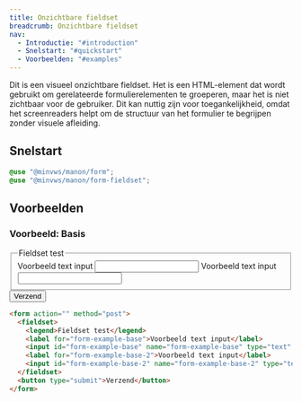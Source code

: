 ```yaml
---
title: Onzichtbare fieldset
breadcrumb: Onzichtbare fieldset
nav:
  - Introductie: "#introduction"
  - Snelstart: "#quickstart"
  - Voorbeelden: "#examples"
---
```


<p id="introduction">Dit is een visueel onzichtbare fieldset. Het is een HTML-element dat wordt
gebruikt om gerelateerde formulierelementen te groeperen, maar het is niet
zichtbaar voor de gebruiker. Dit kan nuttig zijn voor toegankelijkheid, omdat
het screenreaders helpt om de structuur van het formulier te begrijpen zonder
visuele afleiding.</p>

<h2 id="quickstart">Snelstart</h2>

```scss
@use "@minvws/manon/form";
@use "@minvws/manon/form-fieldset";
```

<h2 id="examples">Voorbeelden</h2>

### Voorbeeld: Basis

<form action="" method="post">
  <fieldset>
    <legend>Fieldset test</legend>
    <label for="form-example-base">Voorbeeld text input</label>
    <input id="form-example-base" name="form-example-base" type="text" />
    <label for="form-example-base-2">Voorbeeld text input</label>
    <input id="form-example-base-2" name="form-example-base-2" type="text" />
  </fieldset>
  <button type="submit">Verzend</button>
</form>

```html
<form action="" method="post">
  <fieldset>
    <legend>Fieldset test</legend>
    <label for="form-example-base">Voorbeeld text input</label>
    <input id="form-example-base" name="form-example-base" type="text" />
    <label for="form-example-base-2">Voorbeeld text input</label>
    <input id="form-example-base-2" name="form-example-base-2" type="text" />
  </fieldset>
  <button type="submit">Verzend</button>
</form>
```

